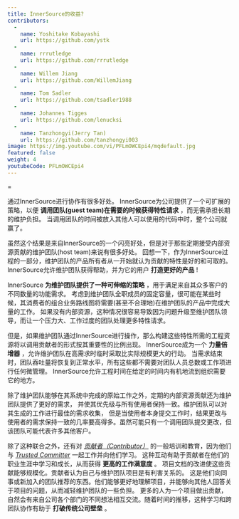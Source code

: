 ```yaml
---
title: InnerSource的收益?
contributors:
  - 
    name: Yoshitake Kobayashi
    url: https://github.com/ystk
  - 
    name: rrrutledge
    url: https://github.com/rrrutledge
  - 
    name: Willem Jiang
    url: https://github.com/WillemJiang
  - 
    name: Tom Sadler
    url: https://github.com/tsadler1988
  - 
    name: Johannes Tigges
    url: https://github.com/lenucksi
  - 
    name: Tanzhongyi(Jerry Tan)
    url: https://github.com/tanzhongyi003
image: https://img.youtube.com/vi/PFLmOWCEpi4/mqdefault.jpg
featured: false
weight: 4
youtubeCode: PFLmOWCEpi4
---
```


<div class="paragraph">
<p>=</p>
</div>
<div class="paragraph">
<p>通过InnerSource进行协作有很多好处。
InnerSource为公司提供了一个可扩展的策略，以便 <strong>调用团队(guest team)在需要的时候获得特性请求</strong> ，而无需承担长期的维护负担。
当调用团队的时间被放入其他人可以使用的代码中时，整个公司就赢了。</p>
</div>
<div class="paragraph">
<p>虽然这个结果是来自InnerSource的一个闪亮好处，但是对于那些定期接受内部资源贡献的维护团队(host team)来说有很多好处。
回想一下，作为InnerSource过程的一部分，维护团队的产品所有者从一开始就认为贡献的特性是好的和可取的。
InnerSource允许维护团队获得帮助，并为它的用户 <strong>打造更好的产品</strong> !</p>
</div>
<div class="paragraph">
<p>InnerSource <strong>为维护团队提供了一种可伸缩的策略</strong> ，用于满足来自其众多客户的不同数量的功能需求。
考虑到维护团队全职成员的固定容量，很可能在某些时候，其消费者的组合业务路线图将需要(甚至不合理地)在维护团队的产品中完成大量的工作。
如果没有内部资源，这种情况很容易导致因为问题升级至维护团队领导，而让一个压力大、工作过度的团队处理更多特性请求。</p>
</div>
<div class="paragraph">
<p>但是，如果维护团队通过InnerSource进行操作，那么构建这些特性所需的工程资源将以调用贡献者的形式按其重要性的比例出现。
InnerSource成为一个 <strong>力量倍增器</strong> ，允许维护团队在高需求时临时采取比实际规模更大的行动。
当需求结束时，团队吞吐量将恢复到正常水平，所有这些都不需要对团队人员总数或工作项进行任何微管理。
InnerSource允许工程时间在给定的时间内有机地流到组织需要它的地方。</p>
</div>
<div class="paragraph">
<p>除了维护团队能够在其系统中完成的原始工作之外，定期的内部资源贡献还为维护团队提供了更好的需求，
并使其优先级与所有使用者保持一致。维护团队可以对其生成的工作进行最佳的需求收集，
但是当使用者本身提交工作时，结果更改与使用者的需求保持一致的几率要高得多。虽然可能只有一个调用团队提交更改，但该团队可能代表许多其他客户。</p>
</div>
<div class="paragraph">
<p>除了这种联合之外，还有对 <a href="https://innersourcecommons.org/zh/learn/learning-path/contributor"><em>贡献者（Contributor）</em></a> 的一般培训和教育，因为他们与 <a href="https://innersourcecommons.org/zh/learn/learning-path/trusted-committer"><em>Trusted Committer</em></a> 一起工作并向他们学习。
这种互动有助于贡献者在他们的职业生涯中学习和成长，从而获得 <strong>更高的工作满意度</strong> 。
项目文档的改进使这些贡献能够规模化。贡献者认为自己与维护团队项目是有利害关系的。
这是他们向同事或新加入的团队推荐的东西。他们能够更好地理解项目，并能够向其他人回答关于项目的问题，从而减轻维护团队的一些负担。
更多的人为一个项目做出贡献，自然会有来自公司各个部门的不同想法相互交流。随着时间的推移，这种学习和跨团队协作有助于 <strong>打破传统公司壁垒</strong> 。</p>
</div>
<!--- This file autogenerated from https://github.com/InnerSourceCommons/InnerSourceLearningPath/blob/main/scripts -->
